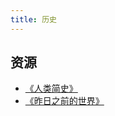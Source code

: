 ```yaml
---
title: 历史
---
```



## 资源
* [《人类简史》](../a/a-brief-history-of-humankind.md)
* [《昨日之前的世界》](../t/the-world-until-yesterday.md)
